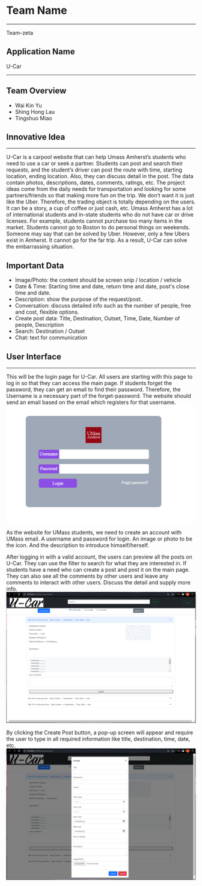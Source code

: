 # Team Name
___________________________________________________________________
Team-zeta
## Application Name
U-Car
___________________________________________________________________

## Team Overview
- Wai Kin Yu
- Shing Hong Lau
- Tingshuo Miao

## Innovative Idea
___________________________________________________________________

U-Car is a carpool website that can help Umass Amherst’s students who need to use a car or seek a partner. Students can post and search their requests, and the student’s driver can post the route with time, starting location, ending location. Also, they can discuss detail in the post. The data contain photos, descriptions, dates, comments, ratings, etc.
The project ideas come from the daily needs for transportation and looking for some partners/friends so that making more fun on the trip. We don’t want it is just like the Uber. Therefore, the trading object is totally depending on the users. It can be a story, a cup of coffee or just cash, etc. Umass Amherst has a lot of international students and in-state students who do not have car or drive licenses.  For example, students cannot purchase too many items in the market. Students cannot go to Boston to do personal things on weekends. Someone may say that can be solved by Uber. However, only a few Ubers exist in Amherst. It cannot go for the far trip. As a result, U-Car can solve the embarrassing situation.

## Important Data

- Image/Photo: the content should be screen snip / location / vehicle
- Date & Time: Starting time and date, return time and date, post's close time and date.
- Description: show the purpose of the request/post.
- Conversation: discuss detailed info such as the number of people, free and cost, flexible options.
- Create post data: Title, Destination, Outset, Time, Date, Number of people, Description
- Search: Destination / Outset
- Chat: text for communication


## User Interface
___________________________________________________________________

This will be the login page for U-Car. All users are starting with this page to log in so that they can access the main page. If students forget the password, they can get an email to find their password. Therefore, the Username is a necessary part of the forget-password. The website should send an email based on the email which registers for that username.
![alt text](https://github.com/hilshong2580/cs326-final-zeta/blob/main/docs/screenShot/login.PNG)

As the website for UMass students, we need to create an account with UMass email. A username and password for login. An image or photo to be the icon. And the description to introduce himself/herself.

After logging in with a valid account, the users can preview all the posts on U-Car. They can use the filter to search for what they are interested in. If students have a need who can create a post and post it on the main page. They can also see all the comments by other users and leave any comments to interact with other users. Discuss the detail and supply more info.
![alt text](https://github.com/hilshong2580/cs326-final-zeta/blob/main/docs/screenShot/main.png)

By clicking the Create Post button, a pop-up screen will appear and require the user to type in all required information like title, destination, time, date, etc. 
![alt text](https://github.com/hilshong2580/cs326-final-zeta/blob/main/docs/screenShot/creat_post.png)